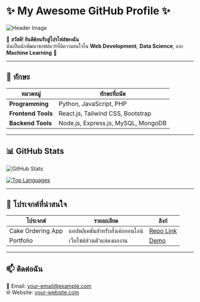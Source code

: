 # ✨ My Awesome GitHub Profile ✨

![Header Image](https://via.placeholder.com/1200x400?text=Welcome+to+My+Profile)

👋 **สวัสดี! ยินดีต้อนรับสู่โปรไฟล์ของฉัน**  
ฉันเป็นนักพัฒนาซอฟต์แวร์ที่มีความสนใจใน **Web Development**, **Data Science**, และ **Machine Learning** 🚀

---

## 🔧 **ทักษะ**
| **หมวดหมู่**       | **ทักษะที่ถนัด**                     |
|---------------------|---------------------------------------|
| **Programming**     | Python, JavaScript, PHP              |
| **Frontend Tools**  | React.js, Tailwind CSS, Bootstrap    |
| **Backend Tools**   | Node.js, Express.js, MySQL, MongoDB  |

---

## 📊 **GitHub Stats**

![GitHub Stats](https://github-readme-stats.vercel.app/api?username=your-username&show_icons=true&theme=radical)

[![Top Languages](https://github-readme-stats.vercel.app/api/top-langs/?username=your-username&layout=compact&theme=radical)](https://github.com/anuraghazra/github-readme-stats)

---

## 📂 **โปรเจกต์ที่น่าสนใจ**
| โปรเจกต์         | รายละเอียด                              | ลิงก์                                     |
|-------------------|-----------------------------------------|-------------------------------------------|
| Cake Ordering App | แอปพลิเคชันสำหรับสั่งเค้กออนไลน์      | [Repo Link](https://github.com/your-repo) |
| Portfolio         | เว็บไซต์ส่วนตัวแสดงผลงาน             | [Demo](https://your-portfolio.com)        |

---

## 📫 **ติดต่อฉัน**
📧 Email: [your-email@example.com](mailto:your-email@example.com)  
🌐 Website: [your-website.com](https://your-website.com)  
